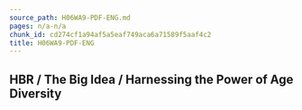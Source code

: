 ```yaml
---
source_path: H06WA9-PDF-ENG.md
pages: n/a-n/a
chunk_id: cd274cf1a94af5a5eaf749aca6a71589f5aaf4c2
title: H06WA9-PDF-ENG
---
```

## HBR / The Big Idea / Harnessing the Power of Age Diversity
